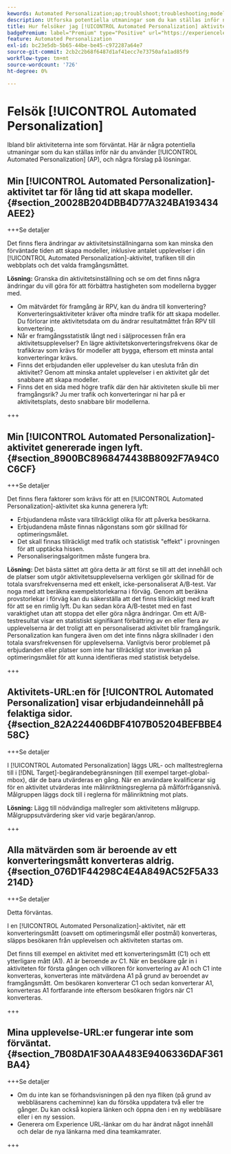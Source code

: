 ```yaml
---
kewords: Automated Personalization;ap;troublshoot;troubleshooting;model;lift
description: Utforska potentiella utmaningar som du kan ställas inför när du använder [!UICONTROL Automated Personalization] (AP)-aktiviteter i Adobe Target, tillsammans med förslag på lösningar.
title: Hur felsöker jag [!UICONTROL Automated Personalization] aktiviteter?
badgePremium: label="Premium" type="Positive" url="https://experienceleague.adobe.com/docs/target/using/introduction/intro.html?lang=sv-SE#premium newtab=true" tooltip="Se vad som ingår i Target Premium."
feature: Automated Personalization
exl-id: bc23e5db-5b65-44be-be45-c972287a64e7
source-git-commit: 2cb2c2b68f6487d1af41ecc7e73750afa1ad85f9
workflow-type: tm+mt
source-wordcount: '726'
ht-degree: 0%

---
```


# Felsök [!UICONTROL Automated Personalization]

Ibland blir aktiviteterna inte som förväntat. Här är några potentiella utmaningar som du kan ställas inför när du använder [!UICONTROL Automated Personalization] (AP), och några förslag på lösningar.

## Min [!UICONTROL Automated Personalization]-aktivitet tar för lång tid att skapa modeller. {#section_20028B204DBB4D77A324BA193434AEE2}

+++Se detaljer

Det finns flera ändringar av aktivitetsinställningarna som kan minska den förväntade tiden att skapa modeller, inklusive antalet upplevelser i din [!UICONTROL Automated Personalization]-aktivitet, trafiken till din webbplats och det valda framgångsmåttet.

**Lösning:** Granska din aktivitetsinställning och se om det finns några ändringar du vill göra för att förbättra hastigheten som modellerna bygger med.

* Om mätvärdet för framgång är RPV, kan du ändra till konvertering? Konverteringsaktiviteter kräver ofta mindre trafik för att skapa modeller. Du förlorar inte aktivitetsdata om du ändrar resultatmåttet från RPV till konvertering.
* Når er framgångsstatistik långt ned i säljprocessen från era aktivitetsupplevelser? En lägre aktivitetskonverteringsfrekvens ökar de trafikkrav som krävs för modeller att bygga, eftersom ett minsta antal konverteringar krävs.
* Finns det erbjudanden eller upplevelser du kan utesluta från din aktivitet? Genom att minska antalet upplevelser i en aktivitet går det snabbare att skapa modeller.
* Finns det en sida med högre trafik där den här aktiviteten skulle bli mer framgångsrik? Ju mer trafik och konverteringar ni har på er aktivitetsplats, desto snabbare blir modellerna.

+++

## Min [!UICONTROL Automated Personalization]-aktivitet genererade ingen lyft. {#section_8900BC8968474438B8092F7A94C0C6CF}

+++Se detaljer

Det finns flera faktorer som krävs för att en [!UICONTROL Automated Personalization]-aktivitet ska kunna generera lyft:

* Erbjudandena måste vara tillräckligt olika för att påverka besökarna.
* Erbjudandena måste finnas någonstans som gör skillnad för optimeringsmålet.
* Det skall finnas tillräckligt med trafik och statistisk &quot;effekt&quot; i provningen för att upptäcka hissen.
* Personaliseringsalgoritmen måste fungera bra.

**Lösning:** Det bästa sättet att göra detta är att först se till att det innehåll och de platser som utgör aktivitetsupplevelserna verkligen gör skillnad för de totala svarsfrekvenserna med ett enkelt, icke-personaliserat A/B-test. Var noga med att beräkna exempelstorlekarna i förväg. Genom att beräkna provstorlekar i förväg kan du säkerställa att det finns tillräckligt med kraft för att se en rimlig lyft. Du kan sedan köra A/B-testet med en fast varaktighet utan att stoppa det eller göra några ändringar. Om ett A/B-testresultat visar en statistiskt signifikant förbättring av en eller flera av upplevelserna är det troligt att en personaliserad aktivitet blir framgångsrik. Personalization kan fungera även om det inte finns några skillnader i den totala svarsfrekvensen för upplevelserna. Vanligtvis beror problemet på erbjudanden eller platser som inte har tillräckligt stor inverkan på optimeringsmålet för att kunna identifieras med statistisk betydelse.

+++

## Aktivitets-URL:en för [!UICONTROL Automated Personalization] visar erbjudandeinnehåll på felaktiga sidor. {#section_82A224406DBF4107B05204BEFBBE458C}

+++Se detaljer

I [!UICONTROL Automated Personalization] läggs URL- och malltestreglerna till i [!DNL Target]-begärandebegränsningen (till exempel target-global-mbox), där de bara utvärderas en gång. När en användare kvalificerar sig för en aktivitet utvärderas inte målinriktningsreglerna på målförfrågansnivå. Målgruppen läggs dock till i reglerna för målinriktning mot plats.

**Lösning:** Lägg till nödvändiga mallregler som aktivitetens målgrupp. Målgruppsutvärdering sker vid varje begäran/anrop.

+++

## Alla mätvärden som är beroende av ett konverteringsmått konverteras aldrig. {#section_076D1F44298C4E4A849AC52F5A33214D}

+++Se detaljer

Detta förväntas.

I en [!UICONTROL Automated Personalization]-aktivitet, när ett konverteringsmått (oavsett om optimeringsmål eller postmål) konverteras, släpps besökaren från upplevelsen och aktiviteten startas om.

Det finns till exempel en aktivitet med ett konverteringsmått (C1) och ett ytterligare mått (A1). A1 är beroende av C1. När en besökare går in i aktiviteten för första gången och villkoren för konvertering av A1 och C1 inte konverteras, konverteras inte mätvärdena A1 på grund av beroendet av framgångsmått. Om besökaren konverterar C1 och sedan konverterar A1, konverteras A1 fortfarande inte eftersom besökaren frigörs när C1 konverteras.

+++

## Mina upplevelse-URL:er fungerar inte som förväntat. {#section_7B08DA1F30AA483E9406336DAF361BA4}

+++Se detaljer

* Om du inte kan se förhandsvisningen på den nya fliken (på grund av webbläsarens cacheminne) kan du försöka uppdatera två eller tre gånger. Du kan också kopiera länken och öppna den i en ny webbläsare eller i en ny session.
* Generera om Experience URL-länkar om du har ändrat något innehåll och delar de nya länkarna med dina teamkamrater.

+++
